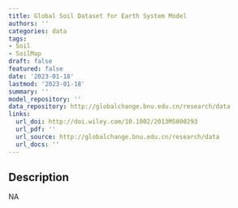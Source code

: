 ```yaml
---
title: Global Soil Dataset for Earth System Model
authors: ''
categories: data
tags:
- Soil
- SoilMap
draft: false
featured: false
date: '2023-01-18'
lastmod: '2023-01-18'
summary: ''
model_repository: ''
data_repository: http://globalchange.bnu.edu.cn/research/data
links:
  url_doi: http://doi.wiley.com/10.1002/2013MS000293
  url_pdf: ''
  url_source: http://globalchange.bnu.edu.cn/research/data
  url_docs: ''
---
```


## Description

NA

